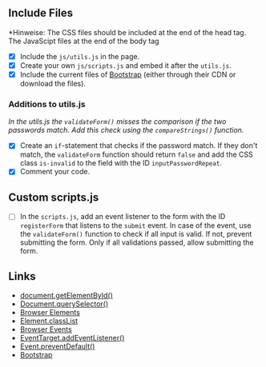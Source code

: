 ## Include Files

*Hinweise: The CSS files should be included at the end of the head tag. The JavaScipt files at the end of the body tag

* [x] Include the `js/utils.js` in the page.
* [x] Create your own `js/scripts.js` and embed it after the `utils.js`.
* [x] Include the current files of [Bootstrap](https://getbootstrap.com) (either through their CDN or download the files).

### Additions to utils.js

*In the utils.js the `validateForm()` misses the comparison if the two passwords match. Add this check using the `compareStrings()` function.*

* [x] Create an `if`-statement that checks if the password match. If they don't match, the `validateForm` function should return `false` and add the CSS class `is-invalid` to the field with the ID `inputPasswordRepeat`.
* [x] Comment your code.

## Custom scripts.js
* [ ] In the `scripts.js`, add an event listener to the form with the ID `registerForm` that listens to the `submit` event. In case of the event, use the `validateForm()` function to check if all input is valid. If not, prevent submitting the form. Only if all validations passed, allow submitting the form.

## Links

* [document.getElementById()](https://developer.mozilla.org/en-US/docs/Web/API/Document/getElementById)
* [Document.querySelector()](https://developer.mozilla.org/en-US/docs/Web/API/Document/querySelector)
* [Browser Elements](https://developer.mozilla.org/en-US/docs/Web/API/Element)
* [Element.classList](https://developer.mozilla.org/en-US/docs/Web/API/Element/classList)
* [Browser Events](https://developer.mozilla.org/en-US/docs/Web/API/Event)
* [EventTarget.addEventListener()](https://developer.mozilla.org/en-US/docs/Web/API/EventTarget/addEventListener)
* [Event.preventDefault()](https://developer.mozilla.org/en-US/docs/Web/API/Event/preventDefault)
* [Bootstrap](https://getbootstrap.com/)
